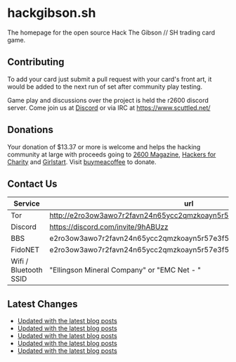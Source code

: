 # hackgibson.sh
The homepage for the open source Hack The Gibson // SH trading card game.


## Contributing

To add your card just submit a pull request with your card's front art, it would be added to the next run of set after community play testing.

Game play and discussions over the project is held the r2600 discord server. Come join us at [Discord](https://discord.com/invite/9hABUzz) or via IRC at https://www.scuttled.net/


## Donations

Your donation of $13.37 or more is welcome and helps the hacking community at large with proceeds going to [2600 Magazine](https://2600.com/), [Hackers for Charity](https://hackersforcharity.org) and [Girlstart](https://girlstart.org).  Visit [buymeacoffee](https://www.buymeacoffee.com/hackgibson.sh) to donate.


## Contact Us

Service | url
-|-
Tor | http://e2ro3ow3awo7r2favn24n65ycc2qmzkoayn5r57e3f56nvjwdcgg32ad.onion
Discord | https://discord.com/invite/9hABUzz
BBS | e2ro3ow3awo7r2favn24n65ycc2qmzkoayn5r57e3f56nvjwdcgg32ad.onion:23
FidoNET | e2ro3ow3awo7r2favn24n65ycc2qmzkoayn5r57e3f56nvjwdcgg32ad.onion:24554
Wifi / Bluetooth SSID | "Ellingson Mineral Company" or "EMC Net - <fidonet address>"

## Latest Changes
<!-- BLOG-POST-LIST:START -->
- [Updated with the latest blog posts](https://github.com/DFW2600/hackgibson.sh/commit/d3f2770709cb4e40cbb57baf61026d89dcc194b2)
- [Updated with the latest blog posts](https://github.com/DFW2600/hackgibson.sh/commit/b60b857d4c28563904b93b53e84977902cd12d38)
- [Updated with the latest blog posts](https://github.com/DFW2600/hackgibson.sh/commit/bd1d223e1b390f73545ab43e033f545f0140455f)
- [Updated with the latest blog posts](https://github.com/DFW2600/hackgibson.sh/commit/42ab55a77ceaf13d65cb7e1dfa88a96f624ba149)
- [Updated with the latest blog posts](https://github.com/DFW2600/hackgibson.sh/commit/5ab46f4f7d27446af96bc6f3316f4c93ec12cdcb)
<!-- BLOG-POST-LIST:END -->
